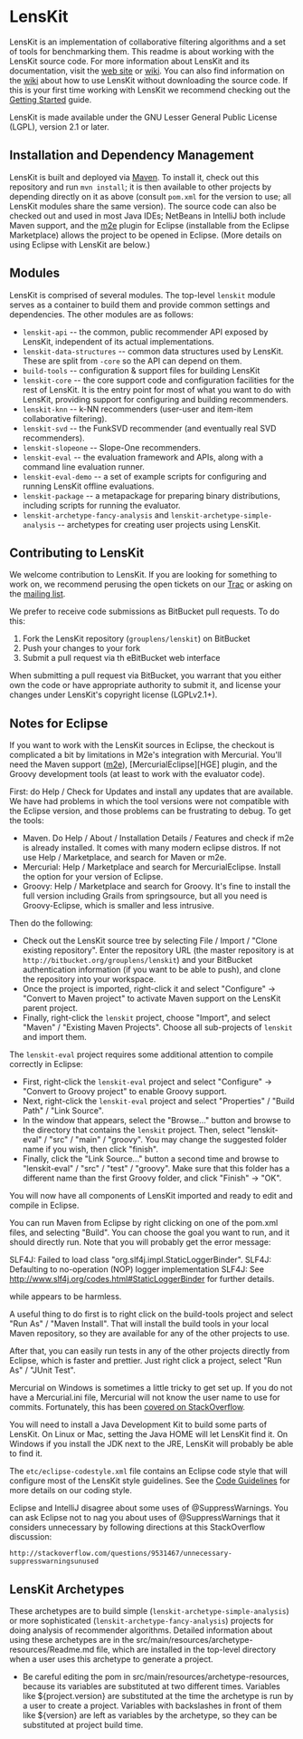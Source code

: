 # LensKit

LensKit is an implementation of collaborative filtering algorithms and
a set of tools for benchmarking them.  This readme is about working with
the LensKit source code.  For more information about
LensKit and its documentation, visit the [web site][] or [wiki][].  You 
can also find information on the [wiki][] about how to use LensKit 
without downloading the source code.  If this is your first time working
with LensKit we recommend checking out the [Getting Started][] guide.

[web site]: http://lenskit.grouplens.org
[wiki]: http://dev.grouplens.org/trac/lenskit
[Getting Started]: http://dev.grouplens.org/trac/lenskit/wiki/Manual/GettingStarted
[mailing list]: https://wwws.cs.umn.edu/mm-cs/listinfo/lenskit

LensKit is made available under the GNU Lesser General Public License
(LGPL), version 2.1 or later.

## Installation and Dependency Management

LensKit is built and deployed via [Maven][].  To install it, check out
this repository and run `mvn install`; it is then available to other projects by
depending directly on it as above (consult `pom.xml` for the version to use; all LensKit
modules share the same version).  The source code can also be checked out and used
in most Java IDEs; NetBeans in IntelliJ both include Maven support, and the [m2e][]
plugin for Eclipse (installable from the Eclipse Marketplace) allows the project to
be opened in Eclipse. (More details on using Eclipse with LensKit are below.)

[Maven]: http://maven.apache.org
[m2e]: http://eclipse.org/m2e

## Modules

LensKit is comprised of several modules.  The top-level `lenskit`
module serves as a container to build them and provide common settings
and dependencies.  The other modules are as follows:

* `lenskit-api` -- the common, public recommender API exposed by LensKit, independent
  of its actual implementations.
* `lenskit-data-structures` -- common data structures used by LensKit.
  These are split from `-core` so the API can depend on them.
* `build-tools` -- configuration & support files for building LensKit
* `lenskit-core` -- the core support code and configuration facilities for
  the rest of LensKit. It is the entry point for most of what you want to do with
  LensKit, providing support for configuring and building recommenders.
* `lenskit-knn` -- k-NN recommenders (user-user and item-item collaborative
  filtering).
* `lenskit-svd` -- the FunkSVD recommender (and eventually real SVD recommenders).
* `lenskit-slopeone` -- Slope-One recommenders.
* `lenskit-eval` -- the evaluation framework and APIs, along with a command line
  evaluation runner.
* `lenskit-eval-demo` -- a set of example scripts for configuring and running LensKit
  offline evaluations.
* `lenskit-package` -- a metapackage for preparing binary distributions, including
  scripts for running the evaluator.
* `lenskit-archetype-fancy-analysis` and `lenskit-archetype-simple-analysis` -- archetypes for creating user projects using LensKit.
  
## Contributing to LensKit
  
We welcome contribution to LensKit.  If you are looking for something
to work on, we recommend perusing the open tickets on our [Trac][wiki]
or asking on the [mailing list][].

We prefer to receive code submissions as BitBucket pull requests.  To
do this:

1. Fork the LensKit repository (`grouplens/lenskit`) on BitBucket
2. Push your changes to your fork
3. Submit a pull request via th eBitBucket web interface
   
When submitting a pull request via BitBucket, you warrant that you
either own the code or have appropriate authority to submit it, and
license your changes under LensKit's copyright license (LGPLv2.1+).

## Notes for Eclipse

If you want to work with the LensKit sources in Eclipse, the checkout is complicated a bit
by limitations in M2e's integration with Mercurial. You'll need the Maven support ([m2e][]),
[MercurialEclipse][HGE] plugin, and the Groovy development tools (at least to work with the
evaluator code).  

First: do Help / Check for Updates and install any updates that are available.  We have had
problems in which the tool versions were not compatible with the Eclipse version, and those
problems can be frustrating to debug.  To get the tools:

* Maven.  Do Help / About / Installation Details / Features and check if m2e is already installed.
  It comes with many modern eclipse distros.  If not use Help / Marketplace, and search for Maven
  or m2e.
* Mercurial: Help / Marketplace and search for MercurialEclipse.  Install the option for 
  your version of Eclipse.
* Groovy: Help / Marketplace and search for Groovy.  It's fine to install the full version 
  including Grails from springsource, but all you need is
  Groovy-Eclipse, which is smaller and less intrusive.
 
Then do the following:

* Check out the LensKit source tree by selecting File / Import / "Clone existing repository".
  Enter the repository URL (the master repository is at `http://bitbucket.org/grouplens/lenskit`)
  and your BitBucket authentication information (if you want to be able to push), and clone the
  repository into your workspace.
* Once the project is imported, right-click it and select "Configure" -> "Convert to Maven project"
  to activate Maven support on the LensKit parent project.
* Finally, right-click the `lenskit` project, choose "Import", and select "Maven" / "Existing
  Maven Projects". Choose all sub-projects of `lenskit` and import them.

The `lenskit-eval` project requires some additional attention to compile correctly in Eclipse:

* First, right-click the `lenskit-eval` project and select "Configure" -> "Convert to 
  Groovy project" to enable Groovy support.
* Next, right-click the `lenskit-eval` project and select "Properties" / "Build Path" /
  "Link Source".
* In the window that appears, select the "Browse..." button and browse to the directory that
  contains the `lenskit` project. Then, select "lenskit-eval" / "src" / "main" / "groovy".
  You may change the suggested folder name if you wish, then click "finish".
* Finally, click the "Link Source..." button a second time and browse to "lenskit-eval" / 
  "src" / "test" / "groovy". Make sure that this folder has a different name than the first
  Groovy folder, and click "Finish" -> "OK".  
  
You will now have all components of LensKit imported and ready to edit and compile in Eclipse.

You can run Maven from Eclipse by right clicking on one of the pom.xml files, and selecting
"Build".  You can choose the goal you want to run, and it should directly run.  Note that you
will probably get the error message:

SLF4J: Failed to load class "org.slf4j.impl.StaticLoggerBinder".
SLF4J: Defaulting to no-operation (NOP) logger implementation
SLF4J: See http://www.slf4j.org/codes.html#StaticLoggerBinder for further details.

while appears to be harmless.

A useful thing to do first is to right click on the build-tools project and select
"Run As" / "Maven Install".  That will install the build tools in your local Maven
repository, so they are available for any of the other projects to use.

After that, you can easily run tests in any of the other projects directly from Eclipse,
which is faster and prettier.  Just right click a project, select "Run As" / "JUnit Test".

Mercurial on Windows is sometimes a little tricky to get set up.  If
you do not have a Mercurial.ini file, Mercurial will not know the user
name to use for commits.  Fortunately, this has been
[covered on StackOverflow](http://stackoverflow.com/questions/2329023/mercurial-error-abort-no-username-supplied).

You will need to install a Java Development Kit to build some parts of
LensKit.  On Linux or Mac, setting the Java HOME will let LensKit find
it. On Windows if you install the JDK next to the JRE, LensKit will
probably be able to find it.

The `etc/eclipse-codestyle.xml` file contains an Eclipse code style
that will configure most of the LensKit style guidelines.  See the
[Code Guidelines][] for more details on our coding style.

[Code Guidelines]: https://bitbucket.org/grouplens/lenskit/wiki/CodeGuidelines

Eclipse and IntelliJ disagree about some uses of @SuppressWarnings.  You can
ask Eclipse not to nag you about uses of @SuppressWarnings that it considers
unnecessary by following directions at this StackOverflow discussion:

    http://stackoverflow.com/questions/9531467/unnecessary-suppresswarningsunused

## LensKit Archetypes

These archetypes are to build simple
(`lenskit-archetype-simple-analysis`) or more sophisticated
(`lenskit-archetype-fancy-analysis`) projects for doing analysis of
recommender algorithms.  Detailed information about using these
archetypes are in the src/main/resources/archetype-resources/Readme.md
file, which are installed in the top-level directory when a user uses
this archetype to generate a project.

* Be careful editing the pom in src/main/resources/archetype-resources, 
  because its variables are substituted
  at two different times.  Variables like ${project.version} are
  substituted at the time the archetype is run by a user to create a
  project.  Variables with backslashes in front of them like
  \${version} are left as variables by the archetype, so they can be
  substituted at project build time.
